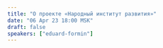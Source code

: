 ```yaml
---
title: "О проекте «Народный институт развития»"
date: "06 Apr 23 18:00 MSK"
draft: false
speakers: ["eduard-formin"]
---
```

